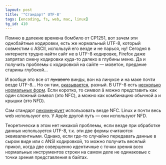 ```yaml
---
layout: post
title: '"Стандарт" UTF-8'
tags: [encoding, fs, web, mac, linux]
tg_id: 410
---
```

Помню в далекие времена бомбило от CP1251, вот зачем эти однобайтные кодировки, есть же нормальный UTF-8, который совместим с ASCII, используй его везде и не парься, ну! Сегодня в интернете трудно найти сайт не в UTF-8 кодировке, Firefox даже запрятал смену кодировки куда-то далеко в глубины меню. Да и получить проблемы с кодировкой на сайте — моветон, предание старины глубокой... 

И вообще это все от ~~лукавого~~ винды, вон на линуксе и на маке почти везде UTF-8... Но он там, [оказывается](https://gist.github.com/JamesChevalier/8448512), разный. В UTF-8 есть [несколько нормальных форм](https://unicode.org/reports/tr15/#Norm_Forms). Если коротко, то символ â можно представить как один сложный символ (это NFC), а можно как комбинацию обычной a и крышки (это NFD). 

Сам стандарт [рекомендует](https://www.win.tue.nl/~aeb/linux/uc/nfc_vs_nfd.html) использовать везде NFC. Linux и почти весь web используют его. У Apple другой путь — они используют NFD. 

Теоретически в этом нет никакой проблемы, если везде при обработке данных используется UTF-8, т.к. эти две формы считаются эквивалентными. Однако, если где-то случайно передавать данные в сыром виде или с ANSI кодировкой, то можно получить веселый прикол, когда две совершенно идентичные с точки зрения всех нормальных инструментов строки на самом деле не одинаковые с точки зрения представления в байтах.

